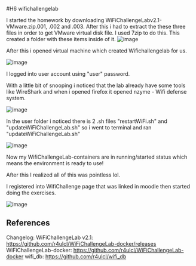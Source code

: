 #H6 wifichallengelab

I started the homework by downloading WiFiChallengeLabv2.1-VMware.zip.001, .002 and .003. After this i had to extract the these three files in order to get VMware virtual disk file. I used 7zip to do this. This created
a folder with these items inside of it. 
![image](https://github.com/user-attachments/assets/f55ea6bf-7e29-4fce-9916-6cf7ddefb8a9)

After this i opened virtual machine which created Wifichallengelab for us. 

![image](https://github.com/user-attachments/assets/42e62ce0-85a7-462b-88dc-6233b860c079)

I logged into user account using "user" password. 

With a little bit of snooping i noticed that the lab already have some tools like WireShark and when i opened firefox it opened nzyme - Wifi defense system.

![image](https://github.com/user-attachments/assets/955b97c2-6339-4ff5-9bd5-3476c5056ecc)

In the user folder i noticed there is 2 .sh files "restartWiFi.sh" and "updateWiFiChallengeLab.sh" so i went to terminal and ran "updateWiFiChallengeLab.sh"

![image](https://github.com/user-attachments/assets/91c85e1a-3176-4cc4-a7c5-9173038596a5)

Now my WifiChallengeLab-containers are in running/started status which means the environment is ready to use!

After this I realized all of this was pointless lol. 

I registered into WifiChallenge page that was linked in moodle then started doing the exercises.

![image](https://github.com/user-attachments/assets/5db6d74f-015d-42b7-abd0-b88f77e660f3)


## References

Changelog: WiFiChallengeLab v2.1: https://github.com/r4ulcl/WiFiChallengeLab-docker/releases
WiFiChallengeLab-docker: https://github.com/r4ulcl/WiFiChallengeLab-docker
wifi_db: https://github.com/r4ulcl/wifi_db
